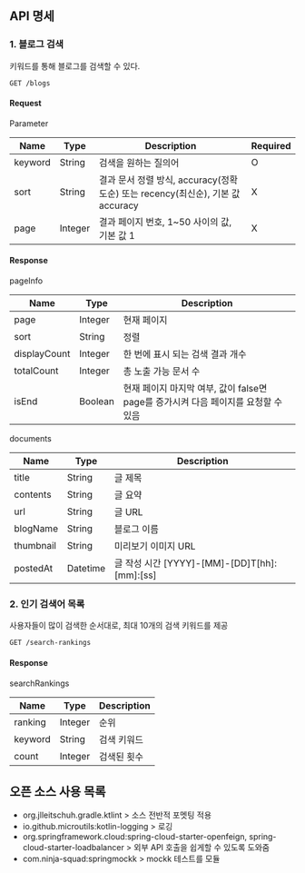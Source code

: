 ## API 명세

### 1. 블로그 검색
키워드를 통해 블로그를 검색할 수 있다.
```shell
GET /blogs
```

#### Request
Parameter

| Name | Type | Description | Required |
| --- | --- | --- | --- |
| keyword | String | 검색을 원하는 질의어 | O |
| sort | String | 결과 문서 정렬 방식, accuracy(정확도순) 또는 recency(최신순), 기본 값 accuracy | X |
| page | Integer | 결과 페이지 번호, 1~50 사이의 값, 기본 값 1 | X |

#### Response
pageInfo

| Name | Type | Description |
| --- | --- | --- |
| page | Integer | 현재 페이지 |
| sort | String | 정렬 |
| displayCount | Integer | 한 번에 표시 되는 검색 결과 개수 |
| totalCount | Integer | 총 노출 가능 문서 수 |
| isEnd | Boolean | 현재 페이지 마지막 여부, 값이 false면 page를 증가시켜 다음 페이지를 요청할 수 있음 |

documents

| Name | Type | Description |
| --- | --- | --- |
| title | String | 글 제목 |
| contents | String | 글 요약 |
| url | String | 글 URL |
| blogName | String | 블로그 이름 |
| thumbnail | String | 미리보기 이미지 URL |
| postedAt | Datetime | 글 작성 시간 [YYYY]-[MM]-[DD]T[hh]:[mm]:[ss] |

### 2. 인기 검색어 목록
사용자들이 많이 검색한 순서대로, 최대 10개의 검색 키워드를 제공
```shell
GET /search-rankings
```

#### Response
searchRankings

| Name | Type | Description |
| --- | --- | --- |
| ranking | Integer | 순위 |
| keyword | String | 검색 키워드 |
| count | Integer | 검색된 횟수 |


## 오픈 소스 사용 목록
- org.jlleitschuh.gradle.ktlint > 소스 전반적 포멧팅 적용
- io.github.microutils:kotlin-logging > 로깅
- org.springframework.cloud:spring-cloud-starter-openfeign, spring-cloud-starter-loadbalancer > 외부 API 호출을 쉽게할 수 있도록 도와줌
- com.ninja-squad:springmockk > mockk 테스트를 모듈
